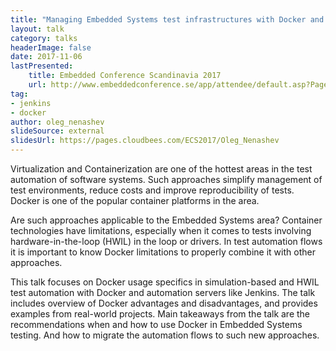 ```yaml
---
title: "Managing Embedded Systems test infrastructures with Docker and Jenkins"
layout: talk
category: talks
headerImage: false
date: 2017-11-06
lastPresented:
    title: Embedded Conference Scandinavia 2017
    url: http://www.embeddedconference.se/app/attendee/default.asp?PageId=57726&MenuItemId=54357&parent=54348&ProjectId=9774
tag:
- jenkins
- docker
author: oleg_nenashev
slideSource: external
slidesUrl: https://pages.cloudbees.com/ECS2017/Oleg_Nenashev
---
```


Virtualization and Containerization are one of the hottest areas in the test automation of software systems. 
Such approaches simplify management of test environments, reduce costs and improve reproducibility of tests. 
Docker is one of the popular container platforms in the area.

Are such approaches applicable to the Embedded Systems area? 
Container technologies have limitations, especially when it comes to tests involving hardware-in-the-loop (HWIL) in the loop or drivers. 
In test automation flows it is important to know Docker limitations to properly combine it with other approaches.

This talk focuses on Docker usage specifics in simulation-based and HWIL test automation with Docker and automation servers like Jenkins. 
The talk includes overview of Docker advantages and disadvantages, and provides examples from real-world projects. 
Main takeaways from the talk are the recommendations when and how to use Docker in Embedded Systems testing. 
And how to migrate the automation flows to such new approaches.

